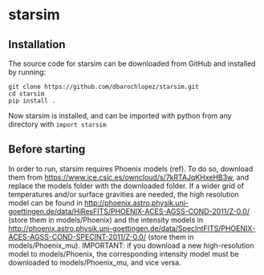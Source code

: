 # starsim

## Installation
The source code for starsim can be downloaded from GitHub and installed by running:

```
git clone https://github.com/dbarochlopez/starsim.git
cd starsim
pip install .
```

Now starsim is installed, and can be imported with python from any directory with `import starsim`

## Before starting
In order to run, starsim requires Phoenix models (ref). To do so, download them from https://www.ice.csic.es/owncloud/s/7kRTAJqKHxeHB3w, and replace the models folder with the downloaded folder. If a wider grid of temperatures and/or surface gravities are needed, the high resolution model can be found in http://phoenix.astro.physik.uni-goettingen.de/data/HiResFITS/PHOENIX-ACES-AGSS-COND-2011/Z-0.0/ (store them in models/Phoenix) and the intensity models in http://phoenix.astro.physik.uni-goettingen.de/data/SpecIntFITS/PHOENIX-ACES-AGSS-COND-SPECINT-2011/Z-0.0/ (store them in models/Phoenix_mu). 
IMPORTANT: if you download a new high-resolution model to models/Phoenix, the corresponding intensity model must be downloaded to models/Phoenix_mu, and vice versa.
